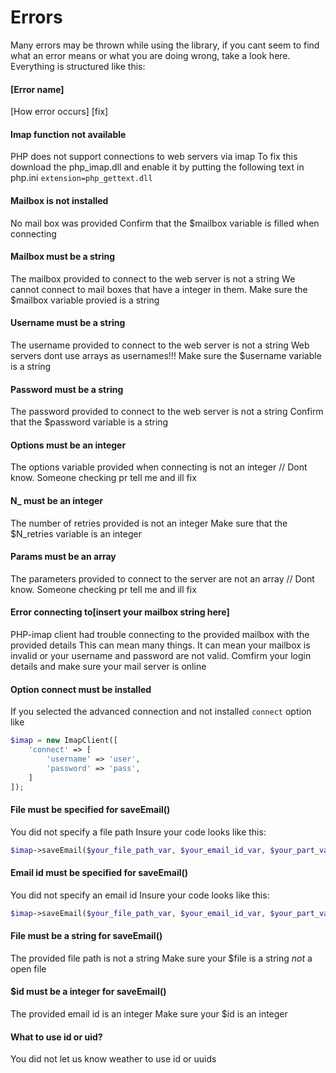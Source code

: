 # Errors

Many errors may be thrown while using the library, if you cant seem to find what an error means or what you are doing wrong, take a look here.
Everything is structured like this:
#### [Error name]
[How error occurs]
[fix]
#### Imap function not available
PHP does not support connections to web servers via imap
To fix this download the php_imap.dll and enable it by putting the following text in php.ini `extension=php_gettext.dll`
#### Mailbox is not installed
No mail box was provided
Confirm that the $mailbox variable is filled when connecting
#### Mailbox must be a string
The mailbox provided to connect to the web server is not a string
We cannot connect to mail boxes that have a integer in them. Make sure the $mailbox variable provied is a string
#### Username must be a string
The username provided to connect to the web server is not a string
Web servers dont use arrays as usernames!!! Make sure the $username variable is a string
#### Password must be a string
The password provided to connect to the web server is not a string
Confirm that the $password variable is a string
#### Options must be an integer
The options variable provided when connecting is not an integer
// Dont know. Someone checking pr tell me and ill fix
#### N_ must be an integer
The number of retries provided is not an integer
Make sure that the $N_retries variable is an integer
#### Params must be an array
The parameters provided to connect to the server are not an array
// Dont know. Someone checking pr tell me and ill fix
#### Error connecting to[insert your mailbox string here]
PHP-imap client had trouble connecting to the provided mailbox with the provided details
This can mean many things. It can mean your mailbox is invalid or your username and password are not valid. Comfirm your login details and make sure your mail server is online
#### Option connect must be installed
If you selected the advanced connection and not installed `connect` option like
```php
$imap = new ImapClient([
    'connect' => [
        'username' => 'user',
        'password' => 'pass',
    ]
]);
```
#### File must be specified for saveEmail()
You did not specify a file path
Insure your code looks like this:
```php
$imap->saveEmail($your_file_path_var, $your_email_id_var, $your_part_var)
```
#### Email id must be specified for saveEmail()
You did not specify an email id
Insure your code looks like this:
```php
$imap->saveEmail($your_file_path_var, $your_email_id_var, $your_part_var)
```
#### File must be a string for saveEmail()
The provided file path is not a string
Make sure your $file is a string *not* a open file
#### $id must be a integer for saveEmail()
The provided email id is an integer
Make sure your $id is an integer
#### What to use id or uid?
You did not let us know weather to use id or uuids
